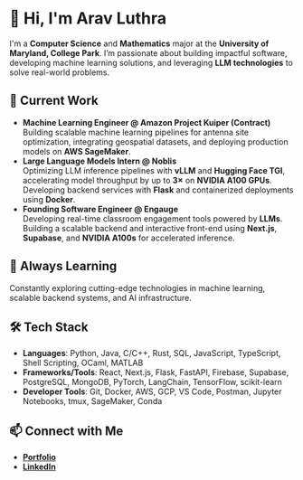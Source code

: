 # 👋 Hi, I'm Arav Luthra

I'm a **Computer Science** and **Mathematics** major at the **University of Maryland, College Park**. I’m passionate about building impactful software, developing machine learning solutions, and leveraging **LLM technologies** to solve real-world problems.

## 🚀 Current Work

- **Machine Learning Engineer @ Amazon Project Kuiper (Contract)**  
  Building scalable machine learning pipelines for antenna site optimization, integrating geospatial datasets, and deploying production models on **AWS SageMaker**.  
- **Large Language Models Intern @ Noblis**  
  Optimizing LLM inference pipelines with **vLLM** and **Hugging Face TGI**, accelerating model throughput by up to **3×** on **NVIDIA A100 GPUs**. Developing backend services with **Flask** and containerized deployments using **Docker**.
- **Founding Software Engineer @ Engauge**  
  Developing real-time classroom engagement tools powered by **LLMs**. Building a scalable backend and interactive front-end using **Next.js**, **Supabase**, and **NVIDIA A100s** for accelerated inference.

## 🌱 Always Learning
Constantly exploring cutting-edge technologies in machine learning, scalable backend systems, and AI infrastructure.

## 🛠️ Tech Stack
- **Languages**: Python, Java, C/C++, Rust, SQL, JavaScript, TypeScript, Shell Scripting, OCaml, MATLAB
- **Frameworks/Tools**: React, Next.js, Flask, FastAPI, Firebase, Supabase, PostgreSQL, MongoDB, PyTorch, LangChain, TensorFlow, scikit-learn
- **Developer Tools**: Git, Docker, AWS, GCP, VS Code, Postman, Jupyter Notebooks, tmux, SageMaker, Conda

## 📫 Connect with Me
- <a href="https://aluthra23.github.io/personal-website/" target="_blank" rel="noopener">**Portfolio**</a>
- <a href="https://www.linkedin.com/in/arav-luthra" target="_blank" rel="noopener">**LinkedIn**</a>
